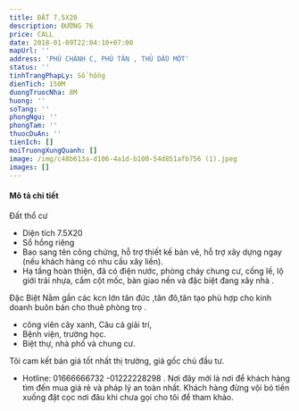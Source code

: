 ```yaml
---
title: ĐẤT 7.5X20
description: ĐƯỜNG 76
price: CALL
date: 2018-01-09T22:04:10+07:00
mapUrl: ''
address: 'PHÚ CHÁNH C, PHÚ TÂN , THỦ DẦU MỘT'
status: ''
tinhTrangPhapLy: Sổ hồng
dienTich: 150M
duongTruocNha: 8M
huong: ''
soTang: ''
phongNgu: ''
phongTam: ''
thuocDuAn: ''
tienIch: []
moiTruongXungQuanh: []
image: /img/c48b613a-d106-4a1d-b100-54d851afb756 (1).jpeg
images: []
---
```



#### Mô tả chi tiết

  Đất thổ cư  

* Diện tích 7.5X20
* Sổ hồng riêng 
* Bao sang tên công chứng, hỗ trợ thiết kế bản vẽ, hỗ trợ xây dựng ngay (nếu khách hàng có nhu cầu xây liền). 
* Hạ tầng hoàn thiện, đã có điện nước, phòng cháy chung cư, cống lề, lộ giới trải nhựa, cắm cột mốc, bàn giao nền và đặc biệt đang xây nhà . 

Đặc Biệt 
Nằm gần các kcn lớn tân đức ,tân đô,tân tạo phù hợp cho kinh doanh buôn bán cho thuê phòng trọ . 


*  công viên cây xanh, Câu cá giải trí,
* Bệnh viện, trường học. 
* Biệt thự, nhà phố và chung cư. 

Tôi cam kết bán giá tốt nhất thị trường, giá gốc chủ đầu tư.

* Hotline: 01666666732 -01222228298 . 
  Nơi đây mới là nơi để khách hàng tìm đến mua giá rẻ và pháp lý an toàn nhất. Khách hàng đừng vội bỏ tiền xuống đặt cọc nơi đâu khi chưa gọi cho tôi để tham khảo.
